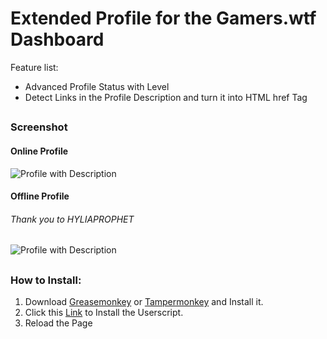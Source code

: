 # Extended Profile for the Gamers.wtf Dashboard

Feature list:

 * Advanced Profile Status with Level
 * Detect Links in the Profile Description and turn it into HTML href Tag

##
### Screenshot
#### Online Profile
![Profile with Description](http://s.mrkek.ovh/ea810acc-9ba6-4126-a6f3-f2d940429c40-29.Juni.16.png)
#### Offline Profile
###### Thank you to HYLIAPROPHET
![Profile with Description](http://s.mrkek.ovh/0976b0c1-4686-4ce0-ac61-483882713fa7-29.Juni.16.png)

##


### How to Install:

1. Download [Greasemonkey](https://addons.mozilla.org/de/firefox/addon/greasemonkey/) or [Tampermonkey](https://chrome.google.com/webstore/detail/tampermonkey/dhdgffkkebhmkfjojejmpbldmpobfkfo?hl=en&gl=EN) and Install it.
2. Click this [Link](https://github.com/MrKek2208/ColorGamers.wtf/raw/master/ColorChanger.user.js) to Install the Userscript.
3. Reload the Page